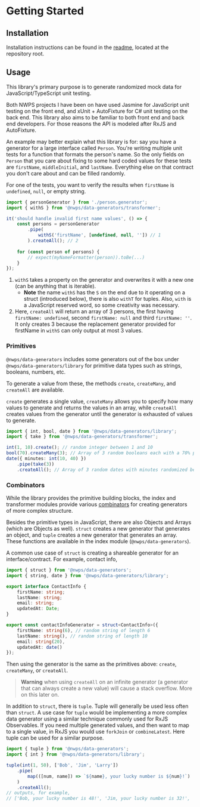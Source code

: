 # Getting Started

## Installation
Installation instructions can be found in the [readme](../../index.html), located at the repository root.

## Usage
This library's primary purpose is to generate randomized mock data for JavaScript/TypeScript unit testing.

Both NWPS projects I have been on have used Jasmine for JavaScript unit testing on the front end, and xUnit + AutoFixture for C# unit testing on the back end. This library also aims to be familiar to both front end and back end developers. For those reasons the API is modeled after RxJS and AutoFixture. 

An example may better explain what this library is for: say you have a generator for a large interface called `Person`. You're writing multiple unit tests for a function that formats the person's name. So the only fields on `Person` that you care about fixing to some hard coded values for these tests are `firstName`, `middleInitial`, and `lastName`.
Everything else on that contract you don't care about and can be filled randomly.

For one of the tests, you want to verify the results when `firstName` is `undefined`, `null`, or empty string.
```typescript
import { personGenerator } from './person.generator';
import { withS } from '@nwps/data-generators/transformer';

it('should handle invalid first name values', () => {
    const persons = personGenerator
        .pipe(
            withS('firstName', [undefined, null, '']) // 1
        ).createAll(); // 2
    
    for (const person of persons) {
        // expect(myNameFormatter(person)).toBe(...)
    }
});
```
1. `withS` takes a property on the generator and overwrites it with a new one (can be anything that is iterable).
   * **Note** the name `withS` has the `S` on the end due to it operating on a struct (introduced below), there is also `withT` for tuples. Also, `with` is a JavaScript reserved word, so some creativity was necessary.
2. Here, `createAll` will return an array of 3 persons, the first having `firstName: undefined`, second `firstName: null` and third `firstName: ''`. 
   It only creates 3 because the replacement generator provided for firstName in `withS` can only output at most 3 values.

### Primitives
`@nwps/data-generators` includes some generators out of the box under `@nwps/data-generators/library` for primitive data types such as strings, booleans, numbers, etc.

To generate a value from these, the methods `create`, `createMany`, and `createAll` are available.

`create` generates a single value, `createMany` allows you to specify how many values to generate and returns the values in an array, while `createAll` creates values from the generator until the generator is exhausted of values to generate.

```typescript
import { int, bool, date } from '@nwps/data-generators/library';
import { take } from '@nwps/data-generators/transformer';

int(1, 10).create(); // random integer between 1 and 10
bool(70).createMany(3); // Array of 3 random booleans each with a 70% probability of being true
date({ minutes: int(10, 40) })
    .pipe(take(3))
    .createAll(); // Array of 3 random dates with minutes randomized between 10 and 40
```

### Combinators
While the library provides the primitive building blocks, the index and transformer modules provide various [combinators](https://en.wikipedia.org/wiki/Combinatory_logic#In_computing) for creating generators of more complex structure.

Besides the primitive types in JavaScript, there are also Objects and Arrays (which are Objects as well). `struct` creates a new generator that generates an object, and `tuple` creates a new generator that generates an array. These functions are available in the index module (`@nwps/data-generators`).

A common use case of `struct` is creating a shareable generator for an interface/contract. For example, contact info,
```typescript
import { struct } from '@nwps/data-generators';
import { string, date } from '@nwps/data-generators/library';

export interface ContactInfo {
    firstName: string;
    lastName: string;
    email: string;
    updatedAt: Date;
}

export const contactInfoGenerator = struct<ContactInfo>({
    firstName: string(6), // random string of length 6
    lastName: string(), // random string of length 10
    email: string(20),
    updatedAt: date()
});
```
Then using the generator is the same as the primitives above: `create`, `createMany`, or `createAll`.

>**Warning** when using `createAll` on an infinite generator (a generator that can always create a new value) will cause a stack overflow. More on this later on.

In addition to `struct`, there is `tuple`. Tuple will generally be used less often than `struct`. A use case for `tuple` would be implementing a more complex data generator
using a similar technique commonly used for RxJS Observables. If you need multiple generated values, and then want to map to a single value, in RxJS you would use `forkJoin` or `combineLatest`. Here tuple can be used for a similar purpose.

```typescript
import { tuple } from '@nwps/data-generators';
import { int } from '@nwps/data-generators/library';

tuple(int(1, 50), ['Bob', 'Jim', 'Larry'])
    .pipe(
        map(([num, name]) => `${name}, your lucky number is ${num}!`)
    )
    .createAll();
// outputs, for example,
// ['Bob, your lucky number is 48!', 'Jim, your lucky number is 32!', 'Larry, your lucky number is 7!']
```